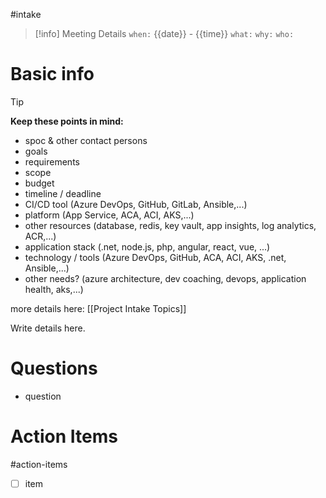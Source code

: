 #intake

>[!info] Meeting Details
> `when:` {{date}} - {{time}}
> `what:`
> `why:` 
> `who:` 


# Basic info

>[!tip]
>**Keep these points in mind:**
> - spoc & other contact persons
> - goals
> - requirements
> - scope
> - budget
> - timeline / deadline
> - CI/CD tool (Azure DevOps, GitHub, GitLab, Ansible,...)
> - platform (App Service, ACA, ACI, AKS,...)
> - other resources (database, redis, key vault, app insights, log analytics, ACR,...)
> - application stack (.net, node.js, php, angular, react, vue, ...)
> - technology / tools (Azure DevOps, GitHub, ACA, ACI, AKS, .net, Ansible,...)
> - other needs? (azure architecture, dev coaching, devops, application health, aks,...)
> 
> more details here: [[Project Intake Topics]]


Write details here.


# Questions

- question


# Action Items

#action-items 

- [ ] item
